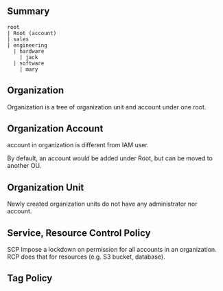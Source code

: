 ## Summary

```
root
| Root (account)
| sales
| engineering
  | hardware
    | jack
  | software
    | mary
```

## Organization

Organization is a tree of organization unit and account under one root.

## Organization Account

account in organization is different from IAM user.

By default, an account would be added under Root, but can be moved to another OU.

## Organization Unit

Newly created organization units do not have any administrator nor account.

## Service, Resource Control Policy

SCP Impose a lockdown on permission for all accounts in an organization.
RCP does that for resources (e.g. S3 bucket, database).



## Tag Policy



